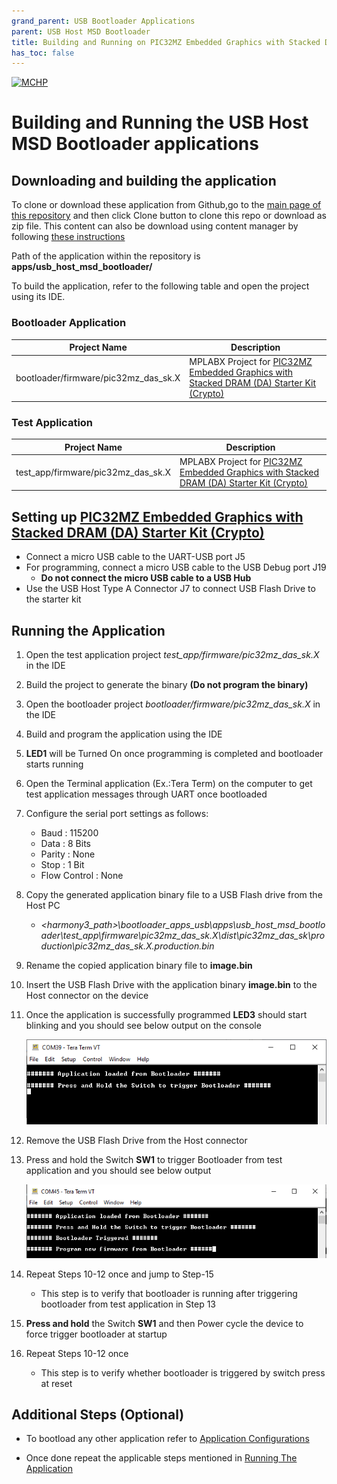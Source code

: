 ```yaml
---
grand_parent: USB Bootloader Applications
parent: USB Host MSD Bootloader
title: Building and Running on PIC32MZ Embedded Graphics with Stacked DRAM (DA) Starter Kit (Crypto)
has_toc: false
---
```


[![MCHP](https://www.microchip.com/ResourcePackages/Microchip/assets/dist/images/logo.png)](https://www.microchip.com)

# Building and Running the USB Host MSD Bootloader applications

## Downloading and building the application

To clone or download these application from Github,go to the [main page of this repository](https://github.com/Microchip-MPLAB-Harmony/bootloader_apps_usb) and then click Clone button to clone this repo or download as zip file. This content can also be download using content manager by following [these instructions](https://github.com/Microchip-MPLAB-Harmony/contentmanager/wiki)

Path of the application within the repository is **apps/usb_host_msd_bootloader/**

To build the application, refer to the following table and open the project using its IDE.

### Bootloader Application

| Project Name      | Description                                    |
| ----------------- | ---------------------------------------------- |
| bootloader/firmware/pic32mz_das_sk.X    | MPLABX Project for [PIC32MZ Embedded Graphics with Stacked DRAM (DA) Starter Kit (Crypto)](http://www.microchip.com/DevelopmentTools/ProductDetails/DM320010-C)|

### Test Application

| Project Name      | Description                                    |
| ----------------- | ---------------------------------------------- |
| test_app/firmware/pic32mz_das_sk.X    | MPLABX Project for [PIC32MZ Embedded Graphics with Stacked DRAM (DA) Starter Kit (Crypto)](http://www.microchip.com/DevelopmentTools/ProductDetails/DM320010-C)|

## Setting up [PIC32MZ Embedded Graphics with Stacked DRAM (DA) Starter Kit (Crypto)](http://www.microchip.com/DevelopmentTools/ProductDetails/DM320010-C)

- Connect a micro USB cable to the UART-USB port J5
- For programming, connect a micro USB cable to the USB Debug port J19
    - **Do not connect the micro USB cable to a USB Hub**
- Use the USB Host Type A Connector J7 to connect USB Flash Drive to the starter kit

## Running the Application

1. Open the test application project *test_app/firmware/pic32mz_das_sk.X* in the IDE
2. Build the project to generate the binary **(Do not program the binary)**
3. Open the bootloader project *bootloader/firmware/pic32mz_das_sk.X* in the IDE
4. Build and program the application using the IDE

5. **LED1** will be Turned On once programming is completed and bootloader starts running

6. Open the Terminal application (Ex.:Tera Term) on the computer to get test application messages through UART once bootloaded
7. Configure the serial port settings as follows:
    - Baud : 115200
    - Data : 8 Bits
    - Parity : None
    - Stop : 1 Bit
    - Flow Control : None

8. Copy the generated application binary file to a USB Flash drive from the Host PC
    - *\<harmony3_path\>\bootloader_apps_usb\apps\usb_host_msd_bootloader\test_app\firmware\pic32mz_das_sk.X\dist\pic32mz_das_sk\production\pic32mz_das_sk.X.production.bin*

9. Rename the copied application binary file to **image.bin**

10. Insert the USB Flash Drive with the application binary **image.bin** to the Host connector on the device

11. Once the application is successfully programmed **LED3** should start blinking and you should see below output on the console

    ![output](./images/btl_usb_host_msd_test_app_console_success.png)

12. Remove the USB Flash Drive from the Host connector

13. Press and hold the Switch **SW1** to trigger Bootloader from test application and you should see below output

    ![output](./images/btl_usb_host_msd_test_app_console_trigger_bootloader.png)

14. Repeat Steps 10-12 once and jump to Step-15
    - This step is to verify that bootloader is running after triggering bootloader from test application in Step 13

15. **Press and hold** the Switch **SW1** and then Power cycle the device to force trigger bootloader at startup
16. Repeat Steps 10-12 once
    - This step is to verify whether bootloader is triggered by switch press at reset


## Additional Steps (Optional)
- To bootload any other application refer to [Application Configurations](../../docs/readme_configure_application_pic32m.md)

- Once done repeat the applicable steps mentioned in [Running The Application](#running-the-application)
